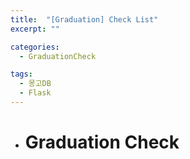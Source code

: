 ```yaml
---
title:  "[Graduation] Check List"
excerpt: ""

categories:
  - GraduationCheck

tags:
  - 몽고DB
  - Flask
---
```


- # Graduation Check

  


